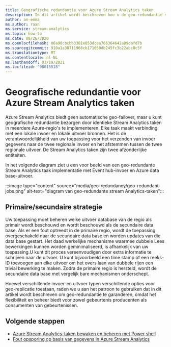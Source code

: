 ```yaml
---
title: Geografische redundantie voor Azure Stream Analytics taken
description: In dit artikel wordt beschreven hoe u de geo-redundantie van Azure Stream Analytics taken in plaats van geo-failover kunt gebruiken.
author: an-emma
ms.author: raan
ms.service: stream-analytics
ms.topic: how-to
ms.date: 08/26/2020
ms.openlocfilehash: 86a90cbcbb3381e853dcea766364642a89dafd7b
ms.sourcegitcommit: 910a1a38711966cb171050db245fc3b22abc8c5f
ms.translationtype: MT
ms.contentlocale: nl-NL
ms.lasthandoff: 03/19/2021
ms.locfileid: "98015518"
---
```

# <a name="achieve-geo-redundancy-for-azure-stream-analytics-jobs"></a>Geografische redundantie voor Azure Stream Analytics taken

Azure Stream Analytics biedt geen automatische geo-failover, maar u kunt geografische redundantie bezorgen door identieke Stream Analytics taken in meerdere Azure-regio's te implementeren. Elke taak maakt verbinding met een lokale invoer en lokale uitvoer bronnen. Het is de verantwoordelijkheid van uw toepassing voor het verzenden van invoer gegevens naar de twee regionale invoer en het afstemmen tussen de twee regionale uitvoer. De Stream Analytics taken zijn twee afzonderlijke entiteiten.

In het volgende diagram ziet u een voor beeld van een geo-redundante Stream Analytics taak implementatie met Event hub-invoer en Azure data base-uitvoer.

:::image type="content" source="media/geo-redundancy/geo-redundant-jobs.png" alt-text="diagram van geo-redundante stream Analytics-taken":::

## <a name="primarysecondary-strategy"></a>Primaire/secundaire strategie

Uw toepassing moet beheren welke uitvoer database van de regio als primair wordt beschouwd en wordt beschouwd als de secundaire data base. Als er een fout optreedt in de primaire regio, wordt de toepassing overgeschakeld naar de secundaire data base en worden updates van die data base gestart. Het daad werkelijke mechanisme waarmee dubbele Lees bewerkingen kunnen worden geminimaliseerd, is afhankelijk van uw toepassing.U kunt dit proces vereenvoudigen door extra informatie te schrijven naar de uitvoer. U kunt bijvoorbeeld een time stamp of een reeks-ID toevoegen aan elke uitvoer om het overs laan van dubbele rijen een trivial bewerking te maken. Zodra de primaire regio is hersteld, wordt de secundaire data base met vergelijk bare mechanismen onderschept.

Hoewel verschillende invoer-en uitvoer typen verschillende opties voor geo-replicatie toestaan, raden we u aan het patroon te gebruiken dat in dit artikel wordt beschreven om geo-redundantie te garanderen, omdat het flexibiliteit en beheer biedt voor zowel gebeurtenis producenten als consumenten van gebeurtenissen.

## <a name="next-steps"></a>Volgende stappen

* [Azure Stream Analytics-taken bewaken en beheren met Power shell](stream-analytics-monitor-and-manage-jobs-use-powershell.md)
* [Fout opsporing op basis van gegevens in Azure Stream Analytics](stream-analytics-job-diagram-with-metrics.md)